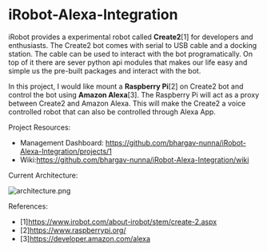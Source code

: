# iRobot-Alexa-Integration

iRobot provides a experimental robot called **Create2**[1] for developers and enthusiasts. The Create2 bot comes with serial to USB
cable and a docking station. The cable can be used to interact with the bot programatically. On top of it there are sever python
api modules that makes our life easy and simple us the pre-built packages and interact with the bot.

In this project, I would like mount a **Raspberry Pi**[2] on Create2 bot and control the bot using **Amazon Alexa**[3]. The Raspberry Pi will 
act as a proxy between Create2 and Amazon Alexa. This will make the Create2 a voice controlled robot that can also be controlled
through Alexa App.

Project Resources:
- Management Dashboard: https://github.com/bhargav-nunna/iRobot-Alexa-Integration/projects/1
- Wiki:https://github.com/bhargav-nunna/iRobot-Alexa-Integration/wiki

Current Architecture:

![architecture.png](https://github.com/bhargav-nunna/iRobot-Alexa-Integration/blob/master/architecure.png)

References:
- [1]https://www.irobot.com/about-irobot/stem/create-2.aspx
- [2]https://www.raspberrypi.org/
- [3]https://developer.amazon.com/alexa
